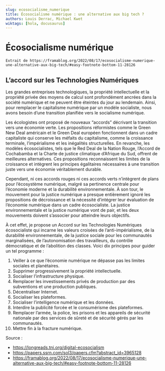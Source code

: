 ```yaml
---
slug: ecosocialisme_numerique
title: Écosocialisme numérique : une alternative aux big tech ?
authors: Louis Derrac, Michael Kwet
wiktags: [hola, docusaurus]
---
```


# Écosocialisme numérique

```
Extrait de https://framablog.org/2022/08/17/ecosocialisme-numerique-une-alternative-aux-big-tech/#easy-footnote-bottom-11-28126
```

## L’accord sur les Technologies Numériques

Les grandes entreprises technologiques, la propriété intellectuelle et la propriété privée des moyens de calcul sont
profondément ancrées dans la société numérique et ne peuvent être éteintes du jour au lendemain. Ainsi, pour remplacer
le capitalisme numérique par un modèle socialiste, nous avons besoin d’une transition planifiée vers le socialisme
numérique.

Les écologistes ont proposé de nouveaux “accords” décrivant la transition vers une économie verte. Les propositions
réformistes comme le Green New Deal américain et le Green Deal européen fonctionnent dans un cadre capitaliste qui
conserve les méfaits du capitalisme, comme la croissance terminale, l’impérialisme et les inégalités structurelles. En
revanche, les modèles écosocialistes, tels que le Red Deal de la Nation Rouge, l’Accord de Cochabamba et la Charte de
justice climatique d’Afrique du Sud, offrent de meilleures alternatives. Ces propositions reconnaissent les limites de
la croissance et intègrent les principes égalitaires nécessaires à une transition juste vers une économie véritablement
durable.

Cependant, ni ces accords rouges ni ces accords verts n’intègrent de plans pour l’écosystème numérique, malgré sa
pertinence centrale pour l’économie moderne et la durabilité environnementale. À son tour, le mouvement pour la justice
numérique a presque entièrement ignoré les propositions de décroissance et la nécessité d’intégrer leur évaluation de
l’économie numérique dans un cadre écosocialiste. La justice environnementale et la justice numérique vont de pair, et
les deux mouvements doivent s’associer pour atteindre leurs objectifs.

À cet effet, je propose un Accord sur les Technologies Numériques écosocialiste qui incarne les valeurs croisées de
l’anti-impérialisme, de la durabilité environnementale, de la justice sociale pour les communautés marginalisées, de
l’autonomisation des travailleurs, du contrôle démocratique et de l’abolition des classes. Voici dix principes pour
guider un tel programme :


1. Veiller à ce que l’économie numérique ne dépasse pas les limites sociales et planétaires.
2. Supprimer progressivement la propriété intellectuelle.
3. Socialiser l’infrastructure physique.
4. Remplacer les investissements privés de production par des subventions et une production publiques.
5. Décentraliser Internet.
6. Socialiser les plateformes.
7. Socialiser l’intelligence numérique et les données.
8. Interdire la publicité forcée et le consumérisme des plateformes.
9. Remplacer l’armée, la police, les prisons et les appareils de sécurité nationale par des services de sûreté et de
   sécurité gérés par les communautés.
10. Mettre fin à la fracture numérique.

Source :

- https://longreads.tni.org/digital-ecosocialism
- https://papers.ssrn.com/sol3/papers.cfm?abstract_id=3965128
- https://framablog.org/2022/08/17/ecosocialisme-numerique-une-alternative-aux-big-tech/#easy-footnote-bottom-11-28126

